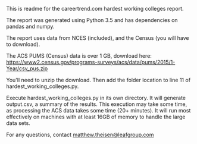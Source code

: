 This is readme for the careertrend.com hardest working colleges report.

The report was generated using Python 3.5 and has dependencies on pandas and numpy.

The report uses data from NCES (included), and the Census (you will have to download).

The ACS PUMS (Census) data is over 1 GB, download here: https://www2.census.gov/programs-surveys/acs/data/pums/2015/1-Year/csv_pus.zip

You'll need to unzip the download. Then add the folder location to line 11 of hardest_working_colleges.py.

Execute hardest_working_colleges.py in its own directory. It will generate output.csv, a summary of the results. This execution may take some time, as processing the ACS data takes some time (20+ minutes). It will run most effectively on machines with at least 16GB of memory to handle the large data sets.

For any questions, contact matthew.theisen@leafgroup.com